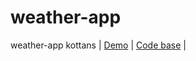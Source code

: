 # weather-app
weather-app kottans
| [Demo](https://vitaminvp.github.io/weather-app/) | [Code base](https://github.com/Vitaminvp/weather-app) |